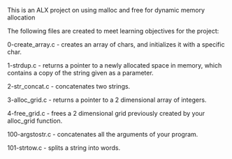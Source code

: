 This is an ALX project on using malloc and free for dynamic memory allocation


The following files are created to meet learning objectives for the project:

0-create_array.c - creates an array of chars, and initializes it with a specific char.

1-strdup.c - returns a pointer to a newly allocated space in memory, which contains a copy of the string given as a parameter.

2-str_concat.c - concatenates two strings.

3-alloc_grid.c - returns a pointer to a 2 dimensional array of integers.

4-free_grid.c - frees a 2 dimensional grid previously created by your alloc_grid function.

100-argstostr.c - concatenates all the arguments of your program.

101-strtow.c - splits a string into words.
